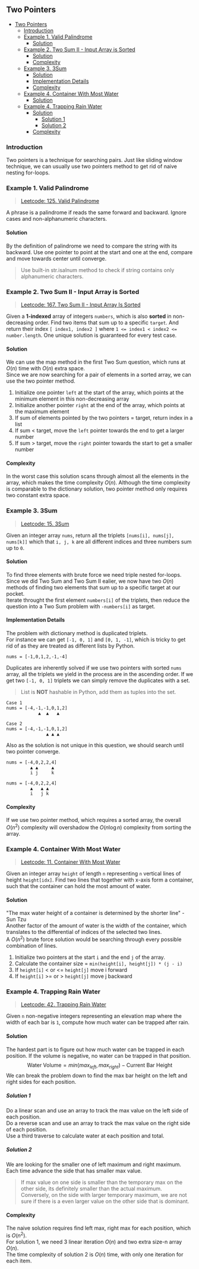 ## Two Pointers
- [Two Pointers](#two-pointers)
  - [Introduction](#introduction)
  - [Example 1. Valid Palindrome](#example-1-valid-palindrome)
    - [Solution](#solution)
  - [Example 2. Two Sum II - Input Array is Sorted](#example-2-two-sum-ii---input-array-is-sorted)
    - [Solution](#solution-1)
    - [Complexity](#complexity)
  - [Example 3. 3Sum](#example-3-3sum)
    - [Solution](#solution-2)
    - [Implementation Details](#implementation-details)
    - [Complexity](#complexity-1)
  - [Example 4. Container With Most Water](#example-4-container-with-most-water)
    - [Solution](#solution-3)
  - [Example 4. Trapping Rain Water](#example-4-trapping-rain-water)
    - [Solution](#solution-4)
      - [Solution 1](#solution-1)
      - [Solution 2](#solution-2)
    - [Complexity](#complexity-2)


### Introduction
Two pointers is a technique for searching pairs. Just like sliding window technique, we can usually use two pointers method to get rid of naive nesting for-loops.
### Example 1. Valid Palindrome
> [Leetcode: 125. Valid Palindrome](https://leetcode.com/problems/valid-palindrome/)

A phrase is a palindrome if reads the same forward and backward. Ignore cases and non-alphanumeric characters.
#### Solution
By the definition of palindrome we need to compare the string with its backward. Use one pointer to point at the start and one at the end, compare and move towards center until converge.  
> Use built-in str.isalnum method to check if string contains only alphanumeric characters.  

### Example 2. Two Sum II - Input Array is Sorted
> [Leetcode: 167. Two Sum II - Input Array Is Sorted](https://leetcode.com/problems/two-sum-ii-input-array-is-sorted/)  

Given a **1-indexed** array of integers `numbers`, which is also **sorted** in non-decreasing order. Find two items that sum up to a specific `target`. And return their index `[ index1, index2 ]` where `1 <= index1 < index2 <= number.length`. One unique solution is guaranteed for every test case.

#### Solution
We can use the map method in the first Two Sum question, which runs at $O(n)$ time with $O(n)$ extra space.  
Since we are now searching for a pair of elements in a sorted array, we can use the two pointer method.  
1. Initialize one pointer `left` at the start of the array, which points at the minimum element in this non-decreasing array
2. Initialize another pointer `right` at the end of the array, which points at the maximum element
3. If sum of elements pointed by the two pointers = target, return index in a list
4. If sum < target, move the `left` pointer towards the end to get a larger number
5. If sum > target, move the `right` pointer towards the start to get a smaller number
#### Complexity
In the worst case this solution scans through almost all the elements in the array, which makes the time complexity $O(n)$. Although the time complexity is comparable to the dictionary solution, two pointer method only requires two constant extra space.  

### Example 3. 3Sum
> [Leetcode: 15. 3Sum](https://leetcode.com/problems/3sum/description/)  

Given an integer array `nums`, return all the triplets `[nums[i], nums[j], nums[k]]` which that `i, j, k` are all different indices and three numbers sum up to `0`.  

#### Solution
To find three elements with brute force we need triple nested for-loops. Since we did Two Sum and Two Sum II ealier, we now have two $O(n)$ methods of finding two elements that sum up to a specific target at our pocket.  
Iterate throught the first element `numbers[i]` of the triplets, then reduce the question into a Two Sum problem with `-numbers[i]` as target.  
#### Implementation Details
The problem with dictionary method is duplicated triplets.  
For instance we can get `[-1, 0, 1]` and `[0, 1, -1]`, which is tricky to get rid of as they are treated as different lists by Python.    
```
nums = [-1,0,1,2,-1,-4]
```  
Duplicates are inherently solved if we use two pointers with sorted `nums` array, all the triplets we yield in the process are in the ascending order. If we get two `[-1, 0, 1]` triplets we can simply remove the duplicates with a set.

> List is **NOT** hashable in Python, add them as tuples into the set.  

```
Case 1
nums = [-4,-1,-1,0,1,2]
            ▲  ▲   ▲

Case 2
nums = [-4,-1,-1,0,1,2]
               ▲ ▲ ▲
```
Also as the solution is not unique in this question, we should search until two pointer converge.
```
nums = [-4,0,2,2,4]
         ▲ ▲     ▲
         i j     k

nums = [-4,0,2,2,4]
         ▲   ▲ ▲
         i   j k
```
#### Complexity
If we use two pointer method, which requires a sorted array, the overall $O(n^2)$ complexity will overshadow the $O(n\log n)$ complexity from sorting the array. 

### Example 4. Container With Most Water
> [Leetcode: 11. Container With Most Water](https://leetcode.com/problems/container-with-most-water/)  

Given an integer array `height` of length `n` representing `n` vertical lines of height `height[idx]`. Find two lines that together with x-axis form a container, such that the container can hold the most amount of water.  

#### Solution
"The max water height of a container is determined by the shorter line" - Sun Tzu  
Another factor of the amount of water is the width of the container, which translates to the differential of indices of the selected two lines.  
A $O(n^2)$ brute force solution would be searching through every possible combination of lines.  
1. Initialize two pointers at the start `i` and the end `j` of the array.
2. Calculate the container size = `min(height[i], height[j]) * (j - i)`
3. If `height[i]` < or <= `height[j]` move i forward
4. If `height[i]` >= or > `height[j]` move j backward

### Example 4. Trapping Rain Water
> [Leetcode: 42. Trapping Rain Water](https://leetcode.com/problems/trapping-rain-water/)  

Given `n` non-negative integers representing an elevation map where the width of each bar is `1`, compute how much water can be trapped after rain.  

#### Solution
The hardest part is to figure out how much water can be trapped in each position. If the volume is negative, no water can be trapped in that position.  
$$
\text{Water Volume} = min(max_{left} , max_{right}) - \text{Current Bar Height}
$$
We can break the problem down to find the max bar height on the left and right sides for each position.  
##### Solution 1
Do a linear scan and use an array to track the max value on the left side of each position.  
Do a reverse scan and use an array to track the max value on the right side of each position.  
Use a third traverse to calculate water at each position and total.  
##### Solution 2
We are looking for the smaller one of left maximum and right maximum.  
Each time advance the side that has smaller max value.  
> If max value on one side is smaller than the temporary max on the other side, its definitely smaller than the actual maximum.  
> Conversely, on the side with larger temporary maximum, we are not sure if there is a even larger value on the other side that is dominant.  
#### Complexity
The naive solution requires find left max, right max for each position, which is $O(n^2)$.  
For solution 1, we need 3 linear iteration $O(n)$ and two extra size-n array $O(n)$.  
The time complexity of solution 2 is $O(n)$ time, with only one iteration for each item.  
